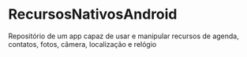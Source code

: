 # RecursosNativosAndroid
Repositório de um app capaz de usar e manipular recursos de agenda, contatos, fotos, câmera, localização e relógio

